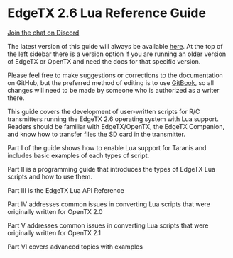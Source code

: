 # EdgeTX 2.6 Lua Reference Guide

[Join the chat on Discord](https://discord.gg/CZCwVx2)

The latest version of this guide will always be available [here](https://luadoc.edgetx.org). At the top of the left sidebar there is a version option if you are running an older version of EdgeTX or OpenTX and need the docs for that specific version.

Please feel free to make suggestions or corrections to the documentation on GitHub, but the preferred method of editing is to use [GitBook](https://www.gitbook.com), so all changes will need to be made by someone who is authorized as a writer there.

This guide covers the development of user-written scripts for R/C transmitters running the EdgeTX 2.6 operating system with Lua support. Readers should be familiar with EdgeTX/OpenTX, the EdgeTX Companion, and know how to transfer files the SD card in the transmitter.

Part I of the guide shows how to enable Lua support for Taranis and includes basic examples of each types of script.

Part II is a programming guide that introduces the types of EdgeTX Lua scripts and how to use them.

Part III is the EdgeTX Lua API Reference

Part IV addresses common issues in converting Lua scripts that were originally written for OpenTX 2.0

Part V addresses common issues in converting Lua scripts that were originally written for OpenTX 2.1

Part VI covers advanced topics with examples
